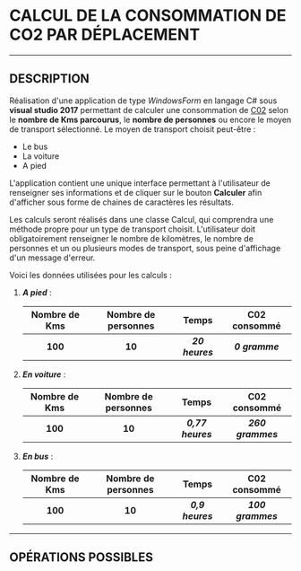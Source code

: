 # CALCUL DE LA CONSOMMATION DE CO2 PAR DÉPLACEMENT

---------------------------------------------------------

## DESCRIPTION

Réalisation d'une application de type _WindowsForm_ en langage C# sous **visual studio 2017** permettant de calculer une consommation de [C02](https://www.dictionnaire-environnement.com/dioxyde_de_carbone_c02_ID1160.html) selon le **nombre de Kms parcourus**, le **nombre de personnes** ou encore le moyen de transport sélectionné.
Le moyen de transport choisit peut-être :
* Le bus
* La voiture
* A pied

L'application contient une unique interface permettant à l'utilisateur de renseigner ses informations et de cliquer sur le bouton **Calculer** afin d'afficher sous forme de chaines de caractères les résultats. 

Les calculs seront réalisés dans une classe Calcul, qui comprendra une méthode propre pour un type de transport choisit. L'utilisateur doit obligatoirement renseigner le nombre de kilomètres, le nombre de personnes et un ou plusieurs modes de transport, sous peine d'affichage d'un message d'erreur.

Voici les données utilisées pour les calculs :

1. _**A pied**_ :

	| Nombre de Kms | Nombre de personnes | Temps | C02 consommé
	|:---:|:---:|:---:|:---:|
	| **100** | **10** | _**20 heures**_ | _**0 gramme**_|

2. _**En voiture**_ :

	| Nombre de Kms | Nombre de personnes | Temps | C02 consommé
	|:---:|:---:|:---:|:---:|
	| **100** | **10** | _**0,77 heures**_ | _**260 grammes**_|

3. _**En bus**_ :

	| Nombre de Kms | Nombre de personnes | Temps | C02 consommé
	|:---:|:---:|:---:|:---:|
	| **100** | **10** | _**0,9 heures**_ | _**100 grammes**_|

---------------------------------------------------------

## OPÉRATIONS POSSIBLES